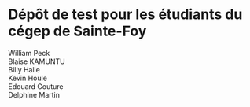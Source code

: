 # Dépôt de test pour les étudiants du cégep de Sainte-Foy

William Peck  
Blaise KAMUNTU  
Billy Halle  
Kevin Houle  
Edouard Couture  
Delphine Martin  

